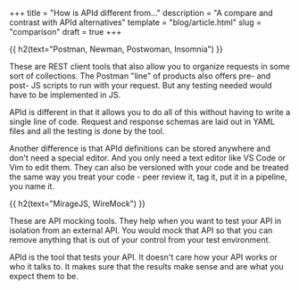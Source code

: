 +++
title = "How is APId different from..."
description = "A compare and contrast with APId alternatives"
template = "blog/article.html"
slug = "comparison"
draft = true
+++

{{ h2(text="Postman, Newman, Postwoman, Insomnia") }}

These are REST client tools that also allow you to organize requests in some sort of collections.
The Postman "line" of products also offers pre- and post- JS scripts to run with your request.
But any testing needed would have to be implemented in JS.

APId is different in that it allows you to do all of this without having to write a single line of code.
Request and response schemas are laid out in YAML files and all the testing is done by the tool.

Another difference is that APId definitions can be stored anywhere and don't need a special editor.
And you only need a text editor like VS Code or Vim to edit them.
They can also be versioned with your code and be treated the same way you treat your code - 
peer review it, tag it, put it in a pipeline, you name it.

{{ h2(text="MirageJS, WireMock") }}

These are API mocking tools. They help when you want to test your API in isolation from an external API.
You would mock that API so that you can remove anything that is out of your control from your test environment. 

APId is the tool that tests your API. It doesn't care how your API works or who it talks to. It makes sure
that the results make sense and are what you expect them to be.

